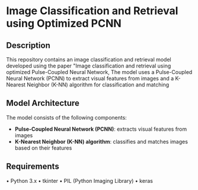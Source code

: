 **Image Classification and Retrieval using Optimized PCNN**
============================================================

**Description**
---------------

This repository contains an image classification and retrieval model developed using the paper "Image classification and retrieval using optimized Pulse-Coupled Neural Network, The model uses a Pulse-Coupled Neural Network (PCNN) to extract visual features from images and a K-Nearest Neighbor (K-NN) algorithm for classification and matching

**Model Architecture**
---------------------

The model consists of the following components:

* **Pulse-Coupled Neural Network (PCNN)**: extracts visual features from images
* **K-Nearest Neighbor (K-NN) algorithm**: classifies and matches images based on their features

**Requirements**
--------------
•	Python 3.x
•	tkinter
•	PIL (Python Imaging Library)
•	keras

